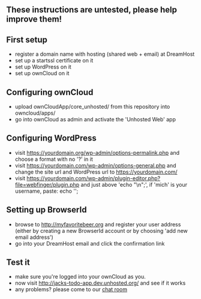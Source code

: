 These instructions are untested, please help improve them!
-------------------------------

First setup
-----------

- register a domain name with hosting (shared web + email) at DreamHost
- set up a startssl certificate on it
- set up WordPress on it
- set up ownCloud on it

Configuring ownCloud
--------------------

- upload ownCloudApp/core_unhosted/ from this repository into owncloud/apps/
- go into ownCloud as admin and activate the 'Unhosted Web' app

Configuring WordPress
---------------------

- visit https://yourdomain.org/wp-admin/options-permalink.php and choose a format with no '?' in it
- visit https://yourdomain.com/wp-admin/options-general.php and change the site url and WordPress url to https://yourdomain.com/
- visit https://yourdomain.com/wp-admin/plugin-editor.php?file=webfinger/plugin.php and just above 'echo "\n</XRD>";', if 'mich' is your username, paste:
        echo '<Link rel="http://unhosted.org/spec/dav/0.1" href="https://yourdomain.com/owncloud/apps/core_unhosted/compat.php/mich/unhosted/"/>';

Setting up BrowserId
---------------------

- browse to http://myfavoritebeer.org and register your user address (either by creating a new BrowserId account or by choosing 'add new email address')
- go into your DreamHost email and click the confirmation link

Test it
-------

- make sure you're logged into your ownCloud as you.
- now visit http://jacks-todo-app.dev.unhosted.org/ and see if it works
- any problems? please come to our [chat room](http://webchat.freenode.net/?channels=unhosted)
